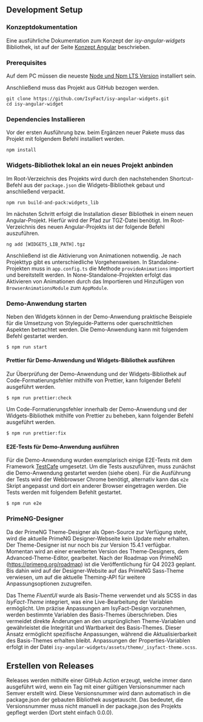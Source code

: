 ## Development Setup

### Konzeptdokumentation

Eine ausführliche Dokumentation zum Konzept der _isy-angular-widgets_ Bibliothek, ist auf der Seite [Konzept Angular](https://isyfact.github.io/isy-angular-widgets-doc/current/konzept/konzept.html) beschrieben.

### Prerequisites

Auf dem PC müssen die neueste [Node und Npm LTS Version](https://nodejs.org/en/download/) installiert sein.

Anschließend muss das Projekt aus GitHub bezogen werden.

```shell
git clone https://github.com/IsyFact/isy-angular-widgets.git
cd isy-angular-widget
```

### Dependencies Installieren

Vor der ersten Ausführung bzw. beim Ergänzen neuer Pakete muss das Projekt mit folgendem Befehl installiert werden.

```shell
npm install
```

### Widgets-Bibliothek lokal an ein neues Projekt anbinden

Im Root-Verzeichnis des Projekts wird durch den nachstehenden Shortcut-Befehl aus der `package.json` die Widgets-Bibliothek gebaut und anschließend verpackt.

```shell
npm run build-and-pack:widgets_lib
```

Im nächsten Schritt erfolgt die Installation dieser Bibliothek in einem neuen Angular-Projekt. Hierfür wird der Pfad zur TGZ-Datei benötigt. Im Root-Verzeichnis des neuen Angular-Projekts ist der folgende Befehl auszuführen.

```shell
ng add [WIDGETS_LIB_PATH].tgz
```

Anschließend ist die Aktivierung von Animationen notwendig. Je nach Projekttyp gibt es unterschiedliche Vorgehensweisen.
In Standalone-Projekten muss in `app.config.ts` die Methode `provideAnimations` importiert und bereitstellt werden.
In None-Standalone-Projekten erfolgt das Aktivieren von Animationen durch das Importieren und Hinzufügen von `BrowserAnimationsModule` zum `AppModule`.

### Demo-Anwendung starten

Neben den Widgets können in der Demo-Anwendung praktische Beispiele für die Umsetzung von Styleguide-Patterns oder querschnittlichen Aspekten betrachtet werden.
Die Demo-Anwendung kann mit folgendem Befehl gestartet werden. 

```
$ npm run start
```

#### Prettier für Demo-Anwendung und Widgets-Bibliothek ausführen
Zur Überprüfung der Demo-Anwendung und der Widgets-Bibliothek auf Code-Formatierungsfehler mithilfe von Prettier, kann folgender Befehl ausgeführt werden.
```
$ npm run prettier:check
```
Um Code-Formatierungsfehler innerhalb der Demo-Anwendung und der Widgets-Bibliothek mithilfe von Prettier zu beheben, kann folgender Befehl ausgeführt werden.
```
$ npm run prettier:fix
```

#### E2E-Tests für Demo-Anwendung ausführen

Für die Demo-Anwendung wurden exemplarisch einige E2E-Tests mit dem Framework [TestCafe](https://testcafe.io/) umgesetzt.
Um die Tests auszuführen, muss zunächst die Demo-Anwendung gestartet werden (siehe oben).
Für die Ausführung der Tests wird der Webbrowser Chrome benötigt, alternativ kann das `e2e` Skript angepasst und dort ein anderer Browser eingetragen werden.
Die Tests werden mit folgendem Befehlt gestartet.

```
$ npm run e2e
```

### PrimeNG-Designer
Da der PrimeNG Theme-Designer als Open-Source zur Verfügung steht, wird die aktuelle PrimeNG Designer-Webseite kein Update mehr erhalten. 
Der Theme-Designer ist nur noch bis zur Version 15.4.1 verfügbar.
Momentan wird an einer erweiterten Version des Theme-Designers, dem Advanced-Theme-Editor, gearbeitet. 
Nach der Roadmap von PrimeNG (https://primeng.org/roadmap) ist die Veröffentlichung für Q4 2023 geplant.
Bis dahin wird auf der Designer-Website auf das PrimeNG Sass-Theme verwiesen, um auf die aktuelle Theming-API für weitere Anpassungsoptionen zuzugreifen.

Das Theme _FluentUI_ wurde als Basis-Theme verwendet und als SCSS in das _IsyFact-Theme_ integriert, was eine Live-Bearbeitung der Variablen ermöglicht.
Um präzise Anpassungen am IsyFact-Design vorzunehmen, werden bestimmte Variablen des Basis-Themes überschrieben.
Dies vermeidet direkte Änderungen an den ursprünglichen Theme-Variablen und gewährleistet die Integrität und Wartbarkeit des Basis-Themes.
Dieser Ansatz ermöglicht spezifische Anpassungen, während die Aktualisierbarkeit des Basis-Themes erhalten bleibt.
Anpassungen der Properties-Variablen erfolgt in der Datei `isy-angular-widgets/assets/theme/_isyfact-theme.scss`.

## Erstellen von Releases

Releases werden mithilfe einer GitHub Action erzeugt, welche immer dann ausgeführt wird, wenn ein Tag mit einer gültigen Versionsnummer nach Semver erstellt wird.
Diese Versionsnummer wird dann automatisch in die package.json der gebauten Bibliothek ausgetauscht.
Das bedeutet, die Versionsnummer muss nicht manuell in der package.json des Projekts gepflegt werden (Dort steht einfach 0.0.0).

